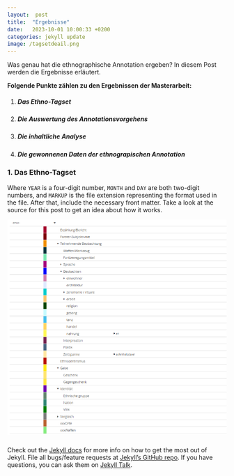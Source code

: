 ```yaml
---
layout:  post
title:  "Ergebnisse"
date:   2023-10-01 10:00:33 +0200
categories: jekyll update
image: /tagsetdeail.png
---
```


 Was genau hat die ethnographische Annotation ergeben? In diesem Post werden die Ergebnisse erläutert.

**Folgende Punkte zählen zu den Ergebnissen der Masterarbeit:** 

 1. ##### Das Ethno-Tagset
 2. ##### Die Auswertung des Annotationsvorgehens
 3. ##### Die inhaltliche Analyse
 4. ##### Die gewonnenen Daten der ethnograpischen Annotation


### 1.  Das Ethno-Tagset 
Where `YEAR` is a four-digit number, `MONTH` and `DAY` are both two-digit numbers, and `MARKUP` is the file extension representing the format used in the file. After that, include the necessary front matter. Take a look at the source for this post to get an idea about how it works.

![Tagset](/tagsetdetail.png)

##### 

Check out the [Jekyll docs][jekyll-docs] for more info on how to get the most out of Jekyll. File all bugs/feature requests at [Jekyll’s GitHub repo][jekyll-gh]. If you have questions, you can ask them on [Jekyll Talk][jekyll-talk].

[jekyll-docs]: https://jekyllrb.com/docs/home
[jekyll-gh]:   https://github.com/jekyll/jekyll
[jekyll-talk]: https://talk.jekyllrb.com/
